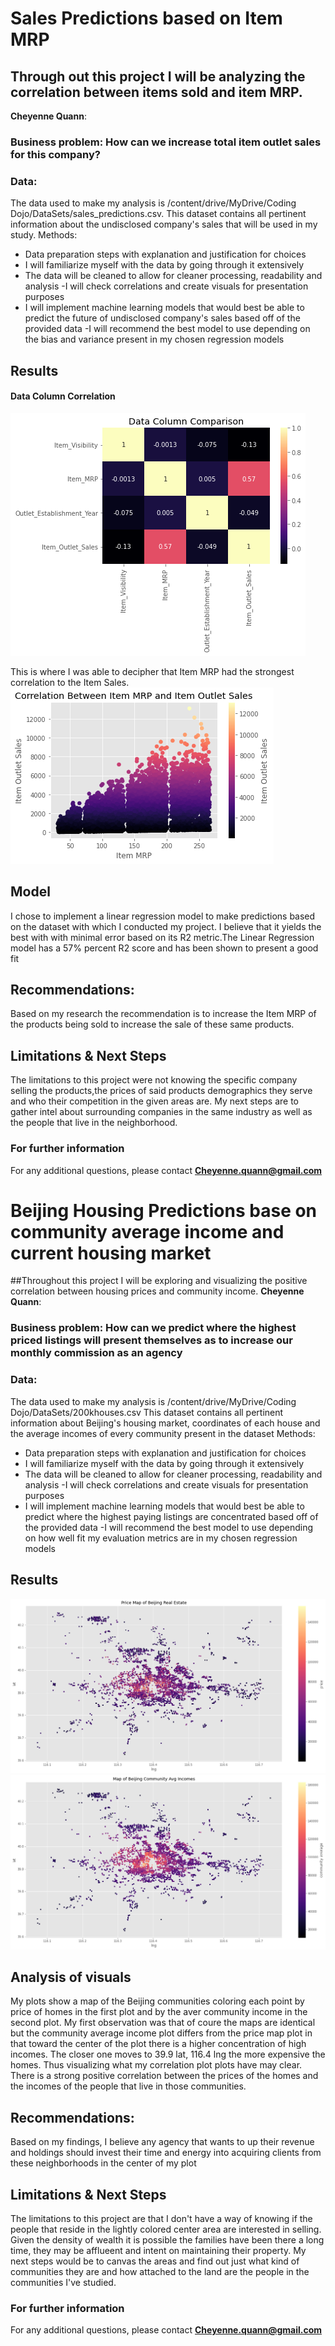 # Sales Predictions based on Item MRP
## Through out this project I will be analyzing the correlation between items sold and item MRP.
**Cheyenne Quann**: 
### Business problem: How can we increase total item outlet sales for this company?
### Data: 
The data used to make my analysis is
 /content/drive/MyDrive/Coding Dojo/DataSets/sales_predictions.csv. This dataset contains all pertinent information about the undisclosed company's sales that will be used in my study.
  Methods:
- Data preparation steps with explanation and justification for choices
- I will familiarize myself with the data by going through it extensively 
- The data will be cleaned to allow for cleaner processing, readability and analysis
-I will check correlations and create visuals for presentation purposes
- I will implement machine learning models that would best be able to predict the future of undisclosed company's sales based off of the provided data 
-I will recommend the best model to use depending on the bias and variance present in my chosen regression models
## Results
#### Data Column Correlation
![heatmap](image.png)

This is where I was able to decipher that Item MRP had the strongest correlation to the Item Sales.
![scatterplot](image2.png)
## Model
I chose to implement a linear regression model
to make predictions based on the dataset with which I conducted my project. I believe that it yields the best with with minimal error based on its R2 metric.The Linear Regression model has a 57% percent R2 score and has been shown to present a good fit 
## Recommendations:
Based on my research the recommendation is to increase the Item MRP of the products being sold to increase the sale of these same products.
## Limitations & Next Steps
The limitations to this project were not knowing the specific company selling the products,the prices of said products demographics they serve and who their competition in the given areas are.
My next steps are to gather intel about surrounding companies in the same industry as well as the people that live in the neighborhood.
### For further information
For any additional questions, please contact **Cheyenne.quann@gmail.com**




# Beijing Housing Predictions base on community average income and current housing market
##Throughout this project I will be exploring and visualizing the positive correlation between housing prices and community income.
**Cheyenne Quann**: 
### Business problem: How can we predict where the highest priced listings will present themselves as to increase our monthly commission as an agency
### Data: 
The data used to make my analysis is
/content/drive/MyDrive/Coding Dojo/DataSets/200khouses.csv This dataset contains all pertinent information about Beijing's housing market, coordinates of each house and the average incomes of every community present in the dataset
  Methods:
- Data preparation steps with explanation and justification for choices
- I will familiarize myself with the data by going through it extensively 
- The data will be cleaned to allow for cleaner processing, readability and analysis
-I will check correlations and create visuals for presentation purposes
- I will implement machine learning models that would best be able to predict where the highest paying listings are concentrated based off of the provided data 
-I will recommend the best model to use depending on how well fit my evaluation metrics are in my chosen regression models
## Results
![scatterplot](image3.png) 
![scatterplot](image4.png) 
## Analysis of visuals
My plots show a map of the Beijing communities coloring each point by price of homes in the first plot and by the aver community income in the second plot.
My first observation was that of coure the maps are identical but the community average income plot differs from the price map plot in that toward the center of the plot there is a higher concentration of high incomes.
The closer one moves to 39.9 lat, 116.4 lng the more expensive the homes. Thus visualizing what my correlation plot plots have may clear. There is a strong positive correlation between the prices of the homes and the incomes of the people that live in those communities.
## Recommendations:
Based on my findings, I believe any agency that wants to up their revenue and holdings should invest their time and energy into acquiring clients from these neighborhoods in the center of my plot
## Limitations & Next Steps
The limitations to this project are that I don't have a way of knowing if the people that reside in the lightly colored center area are interested in selling. Given the density of wealth it is possible the families have been there a long time, they may be afflueent and intent on maintaining their property. My next steps would be to canvas the areas and find out just what kind of communities they are and how attached to the land are the people in the communities I've studied.
### For further information
For any additional questions, please contact **Cheyenne.quann@gmail.com**

